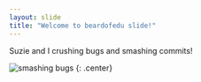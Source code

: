 ```yaml
---
layout: slide
title: "Welcome to beardofedu slide!"
---
```


Suzie and I crushing bugs and smashing commits!

![smashing bugs](https://octodex.github.com/images/dinotocat.png)
{: .center}

